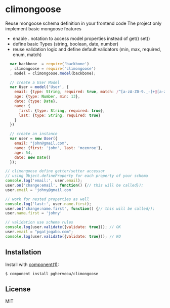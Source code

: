 # climongoose

  Reuse mongoose schema definition in your frontend code
  The project only implement basic mongoose features


  - enable . notation to access model properties instead of get() set()
  - define basic Types (string, boolean, date, number)
  - reuse validation logic and define default validators (min, max, required, enum, match)


  ```js
    var backbone  = require('backbone')
    , climongoose = require('climongoose')
    , model = climongoose.model(backbone);

    // create a User Model
    var User = model('User', {
      email: {type: String, required: true, match: /^[a-zA-Z0-9._-]+@[a-zA-Z0-9.-]+\.[a-zA-Z]{2,4}$/},
      age: {type: Number, min: 13},
      date: {type: Date},
      name: {
        first: {type: String, required: true},
        last: {type: String, required: true}
      }
    })

    // create an instance
    var user = new User({
      email: "john@gmail.com",
      name: {first: 'john', last: 'mcenroe'},
      age: 54,
      date: new Date()
    });

  // climongoose define getter/setter accessor
  // using Object.defineProperty for each property of your schema
  console.log('email:', user.email);
  user.on('change:email', function() {// this will be called});
  user.email = 'johny@gmail.com'

  // work for nested properties as well
  console.log('last:', user.name.first);
  user.on('change:name.first', function() {// this will be called});
  user.name.first = 'johny'

  // validation use schema rules
  console.log(user.validate({validate: true})); // OK
  user.email = "pgatjogabo.com";
  console.log(user.validate({validate: true})); // KO
  ```

## Installation

  Install with [component(1)](http://component.io):

    $ component install pgherveou/climongoose


## License

  MIT
